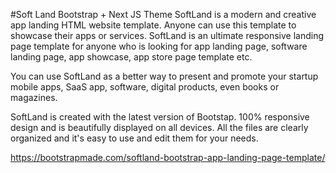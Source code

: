 #Soft Land Bootstrap + Next JS Theme
SoftLand is a modern and creative app landing HTML website template. Anyone can use this template to showcase their apps or services. SoftLand is an ultimate responsive landing page template for anyone who is looking for app landing page, software landing page, app showcase, app store page template etc.

You can use SoftLand as a better way to present and promote your startup mobile apps, SaaS app, software, digital products, even books or magazines.

SoftLand is created with the latest version of Bootstap. 100% responsive design and is beautifully displayed on all devices. All the files are clearly organized and it's easy to use and edit them for your needs.

https://bootstrapmade.com/softland-bootstrap-app-landing-page-template/